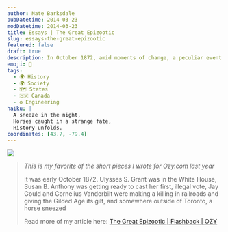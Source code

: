 ```yaml
---
author: Nate Barksdale
pubDatetime: 2014-03-23
modDatetime: 2014-03-23
title: Essays | The Great Epizootic
slug: essays-the-great-epizootic
featured: false
draft: true
description: In October 1872, amid moments of change, a peculiar event begins with a horse sneezing near Toronto.
emoji: 🐴
tags:
  - 🌍 History
  - 🌍 Society
  - 🗺️ States
  - 🇨🇦 Canada
  - ⚙️ Engineering
haiku: |
  A sneeze in the night,  
  Horses caught in a strange fate,  
  History unfolds.
coordinates: [43.7, -79.4]
---
```


[![](https://www.natebarksdale.com/wp-content/uploads/2014/03/ozy.png)](http://www.ozy.com)

> _This is my favorite of the short pieces I wrote for Ozy.com last year_
>
> It was early October 1872. Ulysses S. Grant was in the White House, Susan B. Anthony was getting ready to cast her first, illegal vote, Jay Gould and Cornelius Vanderbilt were making a killing in railroads and giving the Gilded Age its gilt, and somewhere outside of Toronto, a horse sneezed
>
> Read more of my article here: [The Great Epizootic | Flashback | OZY](https://www.google.com/search?q=%22The%20Great%20Epizootic%20%7C%20Flashback%20%7C%20OZY%22%20ozy.com)
